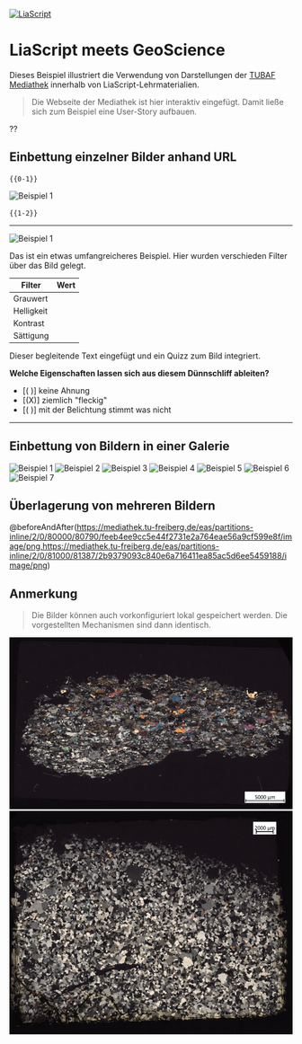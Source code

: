 <!--
author:   Sebastian Zug; André Dietrich

email:    sebastian.zug@informatik.tu-freiberg.de

version:  0.0.4

language: de

import:   https://raw.githubusercontent.com/LiaTemplates/BeforeAndAfter/0.0.1/README.md

-->

[![LiaScript](https://raw.githubusercontent.com/LiaScript/LiaScript/master/badges/course.svg)](https://liascript.github.io/course/?https://raw.githubusercontent.com/LiaPlayground/Geoimage_demo/main/README.md)


# LiaScript meets GeoScience
<!--
persistent: true
-->

Dieses Beispiel illustriert die Verwendung von Darstellungen der [TUBAF Mediathek](https://mediathek.tu-freiberg.de) innerhalb von LiaScript-Lehrmaterialien.

> Die Webseite der Mediathek ist hier interaktiv eingefügt. Damit ließe sich zum Beispiel eine User-Story aufbauen.

??[](https://mediathek.tu-freiberg.de/#/detail/77c364e7-be1c-45bd-b348-fda8a467fb5a)


## Einbettung einzelner Bilder anhand URL

    {{0-1}}
![Beispiel 1](https://mediathek.tu-freiberg.de/eas/partitions-inline/2/0/80000/80790/feeb4ee9cc5e44f2731e2a764eae56a9cf599e8f/image/png "Hier fehlt jetzt noch der Link auf die zugehörigen Metadaten in der Mediathek")

    {{1-2}}
*********************************************

![Beispiel 1](https://mediathek.tu-freiberg.de/eas/partitions-inline/2/0/80000/80790/feeb4ee9cc5e44f2731e2a764eae56a9cf599e8f/image/png)<!-- style="filter: grayscale(80)" id="image" -->

Das ist ein etwas umfangreicheres Beispiel.
Hier wurden verschieden Filter über das Bild gelegt.


| Filter      | Wert                                                                                                                |
| ----------- | ------------------------------------------------------------------------------------------------------------------- |
| Grauwert    | <script input="range" value="0" input-always-active output="grayscale"> @input </script>                            |
| Helligkeit  | <script input="range" value="1" min="0" max="10" step="0.1" input-always-active output="brightness">@input</script> |
| Kontrast    | <script input="range" value="1" min="0" max="10" step="0.1" input-always-active output="contrast">@input</script>   |
| Sättigung   | <script input="range" value="1" min="0" max="10" step="0.1" input-always-active output="saturation">@input</script> |

<script input="hidden">
document.getElementById("image").style.filter = "grayscale(@input(`grayscale`)) brightness(@input(`brightness`)) contrast(@input(`contrast`)) saturate(@input(`saturation`))";
</script>

Dieser begleitende Text eingefügt und ein Quizz zum Bild integriert.


__Welche Eigenschaften lassen sich aus diesem Dünnschliff ableiten?__

- [( )] keine Ahnung
- [(X)] ziemlich "fleckig"
- [( )] mit der Belichtung stimmt was nicht

*********************************************

## Einbettung von Bildern in einer Galerie

![Beispiel 1](https://mediathek.tu-freiberg.de/eas/partitions-inline/2/0/80000/80790/feeb4ee9cc5e44f2731e2a764eae56a9cf599e8f/image/png)
![Beispiel 2](https://mediathek.tu-freiberg.de/eas/partitions-inline/2/0/81000/81387/2b9379093c840e6a716411ea85ac5d6ee5459188/image/png)
![Beispiel 3](https://mediathek.tu-freiberg.de/eas/partitions-inline/2/0/81000/81386/688abef24196640d61aefbbe0ddb146a742add5d/image/png)
![Beispiel 4](https://mediathek.tu-freiberg.de/eas/partitions-inline/2/0/81000/81388/e172db1fdcf475e5503df2f76f2c20e7ec232d9e/image/png)
![Beispiel 5](https://mediathek.tu-freiberg.de/eas/partitions-inline/2/0/81000/81389/a9b0540dc27a29407adee551d5b072b1214cb41f/image/png)
![Beispiel 6](https://mediathek.tu-freiberg.de/eas/partitions-inline/2/0/81000/81390/3ddbfdf3104078ca09f5ea46beeed974ee1a9a78/image/png)
![Beispiel 7](https://mediathek.tu-freiberg.de/eas/partitions-inline/2/0/81000/81391/0a540c0f7ced873bd2e847e98c0ae0c5e0b186b9/image/png)

## Überlagerung von mehreren Bildern

<!-- style="max-width: 78vh;" -->
@beforeAndAfter(https://mediathek.tu-freiberg.de/eas/partitions-inline/2/0/80000/80790/feeb4ee9cc5e44f2731e2a764eae56a9cf599e8f/image/png,https://mediathek.tu-freiberg.de/eas/partitions-inline/2/0/81000/81387/2b9379093c840e6a716411ea85ac5d6ee5459188/image/png)

## Anmerkung

> Die Bilder können auch vorkonfiguriert lokal gespeichert werden. Die vorgestellten Mechanismen sind dann identisch.

![](./images/Q003130_002-5x-xpol.png)
![](./images/Q003233a_002-5x-xpol.png)
